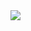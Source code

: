 <img align="right" src="https://github-readme-stats.vercel.app/api?username=k-samuel&count_private=true&show_icons=true">
